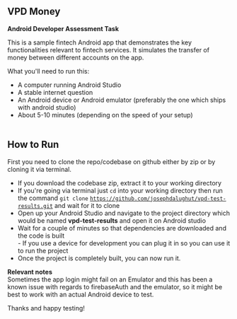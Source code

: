 ## VPD Money

**Android Developer Assessment Task**

This is a sample fintech Android app that demonstrates the key functionalities relevant to fintech services. It simulates the transfer of money between different accounts on the app.

What you'll need to run this:

*   A computer running Android Studio
*   A stable internet question
*   An Android device or Android emulator (preferably the one which ships with android studio)
*   About 5-10 minutes (depending on the speed of your setup)  
     

## How to Run

First you need to clone the repo/codebase on github either by zip or by cloning it via terminal.

*   If you download the codebase zip, extract it to your working directory
*   If you're going via terminal just `cd` into your working directory then run the command `git clone` [`https://github.com/josephdalughut/vpd-test-results.git`](https://github.com/josephdalughut/vpd-test-results.git) and wait for it to clone
*   Open up your Android Studio and navigate to the project directory which would be named **vpd-test-results** and open it on Android studio
*   Wait for a couple of minutes so that dependencies are downloaded and the code is built  
    \- If you use a device for development you can plug it in so you can use it to run the project
*   Once the project is completely built, you can now run it.

**Relevant notes**  
Sometimes the app login might fail on an Emulator and this has been a known issue with regards to firebaseAuth and the emulator, so it might be best to work with an actual Android device to test.

Thanks and happy testing!
